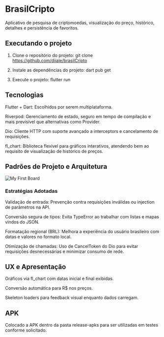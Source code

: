 # BrasilCripto

Aplicativo de pesquisa de criptomoedas, visualização do preço, histórico, detalhes e persistência de favoritos. 

## Executando o projeto

1. Clone o repositório do projeto:
   git clone https://github.com/diiale/brasilCripto

2. Instale as dependências do projeto:
   dart pub get

3. Execute o projeto:
   flutter run


## Tecnologias

Flutter + Dart: Escolhidos por serem multiplataforma.

Riverpod: Gerenciamento de estado, seguro em tempo de compilação e mais previsível que alternativas como Provider.

Dio: Cliente HTTP com suporte avançado a interceptors e cancelamento de requisições.

fl_chart: Biblioteca flexível para gráficos interativos, atendendo bem ao requisito de visualização de histórico de preços.


## Padrões de Projeto e Arquitetura

![My First Board](https://github.com/user-attachments/assets/a14607c7-e920-4a89-9663-415907a62209)


### Estratégias Adotadas

Validação de entrada: Prevenção contra requisições inválidas ou injection de parâmetros na API.

Conversão segura de tipos: Evita TypeError ao trabalhar com listas e mapas vindos do JSON.

Formatação regional (BRL): Melhora a experiência do usuário brasileiro com datas e valores no formato local.

Otimização de chamadas: Uso de CancelToken do Dio para evitar requisições desnecessárias e minimizar consumo de rede.


## UX e Apresentação

Gráficos via fl_chart com datas inicial e final exibidas.

Conversão automática para R$ nos preços.

Skeleton loaders para feedback visual enquanto dados carregam.

## APK

Colocado a APK dentro da pasta release-apks para ser utilizadas em testes conforme solicitado.
